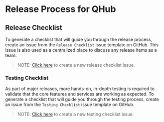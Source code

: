 # Release Process for QHub

## Release Checklist

To generate a checklist that will guide you through the release process, create an issue from the `Release Checklist`
issue template on GitHub. This issue is also used as a centralized place to discuss any release items as a team.

> NOTE:
> [Click here](https://github.com/Quansight/qhub/issues/new?assignees=&labels=type%3A+release+%F0%9F%8F%B7&template=release-checklist.md&title=%5BRELEASE%5D+-+%3Cversion%3E)
> to create a new release checklist issue.

### Testing Checklist

As part of major releases, more hands-on, in-depth testing is required to validate that the core features and services
are working as expected. To generate a checklist that will guide you through the testing process, create an issue from
the `Testing Checklist` issue template on GitHub.

> NOTE:
> [Click here](https://github.com/Quansight/qhub/issues/new?assignees=&labels=type%3A+release+%F0%9F%8F%B7&template=testing-checklist.md&title=Testing+checklist+for+%3Cversion%3E)
> to create a new testing checklist issue.
